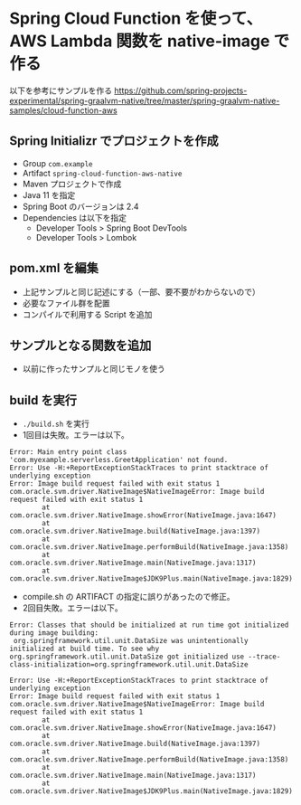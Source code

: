 # Spring Cloud Function を使って、AWS Lambda 関数を native-image で作る
以下を参考にサンプルを作る
https://github.com/spring-projects-experimental/spring-graalvm-native/tree/master/spring-graalvm-native-samples/cloud-function-aws

## Spring Initializr でプロジェクトを作成
* Group `com.example`
* Artifact `spring-cloud-function-aws-native`
* Maven プロジェクトで作成
* Java 11 を指定
* Spring Boot のバージョンは 2.4
* Dependencies は以下を指定
    * Developer Tools > Spring Boot DevTools
    * Developer Tools > Lombok

## pom.xml を編集
* 上記サンプルと同じ記述にする（一部、要不要がわからないので）
* 必要なファイル群を配置
* コンパイルで利用する Script を追加

## サンプルとなる関数を追加
* 以前に作ったサンプルと同じモノを使う

## build を実行
* `./build.sh` を実行
* 1回目は失敗。エラーは以下。
```
Error: Main entry point class 'com.myexample.serverless.GreetApplication' not found.
Error: Use -H:+ReportExceptionStackTraces to print stacktrace of underlying exception
Error: Image build request failed with exit status 1
com.oracle.svm.driver.NativeImage$NativeImageError: Image build request failed with exit status 1
        at com.oracle.svm.driver.NativeImage.showError(NativeImage.java:1647)
        at com.oracle.svm.driver.NativeImage.build(NativeImage.java:1397)
        at com.oracle.svm.driver.NativeImage.performBuild(NativeImage.java:1358)
        at com.oracle.svm.driver.NativeImage.main(NativeImage.java:1317)
        at com.oracle.svm.driver.NativeImage$JDK9Plus.main(NativeImage.java:1829)
```
* compile.sh の ARTIFACT の指定に誤りがあったので修正。
* 2回目失敗。エラーは以下。
```
Error: Classes that should be initialized at run time got initialized during image building:
 org.springframework.util.unit.DataSize was unintentionally initialized at build time. To see why org.springframework.util.unit.DataSize got initialized use --trace-class-initialization=org.springframework.util.unit.DataSize

Error: Use -H:+ReportExceptionStackTraces to print stacktrace of underlying exception
Error: Image build request failed with exit status 1
com.oracle.svm.driver.NativeImage$NativeImageError: Image build request failed with exit status 1
        at com.oracle.svm.driver.NativeImage.showError(NativeImage.java:1647)
        at com.oracle.svm.driver.NativeImage.build(NativeImage.java:1397)
        at com.oracle.svm.driver.NativeImage.performBuild(NativeImage.java:1358)
        at com.oracle.svm.driver.NativeImage.main(NativeImage.java:1317)
        at com.oracle.svm.driver.NativeImage$JDK9Plus.main(NativeImage.java:1829)
```

